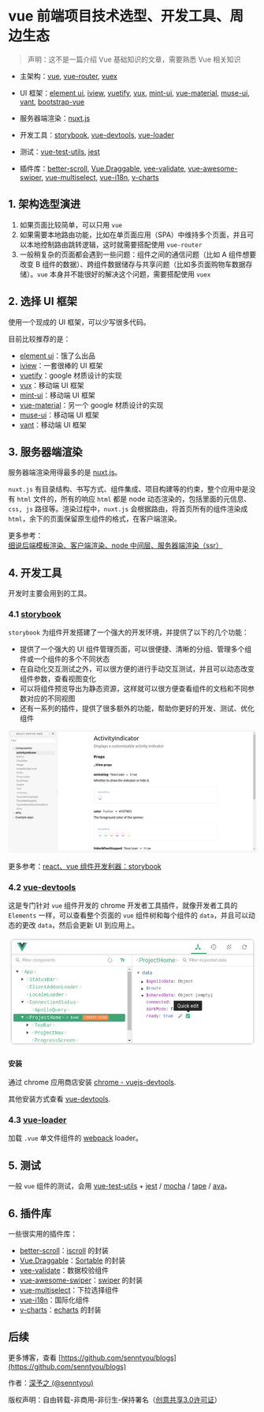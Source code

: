 # vue 前端项目技术选型、开发工具、周边生态

> 声明：这不是一篇介绍 Vue 基础知识的文章，需要熟悉 Vue 相关知识

- 主架构：[vue](https://github.com/vuejs/vue), [vue-router](https://github.com/vuejs/vue-router), [vuex](https://github.com/vuejs/vuex)

- UI 框架：[element ui](https://github.com/ElemeFE/element), [iview](https://github.com/iview/iview), [vuetify](https://github.com/vuetifyjs/vuetify), [vux](https://github.com/airyland/vux), [mint-ui](https://github.com/ElemeFE/mint-ui), [vue-material](https://github.com/vuematerial/vue-material), [muse-ui](https://github.com/museui/muse-ui), [vant](https://github.com/youzan/vant), [bootstrap-vue](https://github.com/bootstrap-vue/bootstrap-vue)

- 服务器端渲染：[nuxt.js](https://github.com/nuxt/nuxt.js)

- 开发工具：[storybook](https://github.com/storybooks/storybook), [vue-devtools](https://github.com/vuejs/vue-devtools), [vue-loader](https://github.com/vuejs/vue-loader)

- 测试：[vue-test-utils](https://github.com/vuejs/vue-test-utils), [jest](https://github.com/facebook/jest)

- 插件库：[better-scroll](https://github.com/ustbhuangyi/better-scroll), [Vue.Draggable](https://github.com/SortableJS/Vue.Draggable), [vee-validate](https://github.com/baianat/vee-validate), [vue-awesome-swiper](https://github.com/surmon-china/vue-awesome-swiper), [vue-multiselect](https://github.com/shentao/vue-multiselect), [vue-i18n](https://github.com/kazupon/vue-i18n), [v-charts](https://github.com/ElemeFE/v-charts)

## 1. 架构选型演进

1. 如果页面比较简单，可以只用 `vue`
2. 如果需要本地路由功能，比如在单页面应用（SPA）中维持多个页面，并且可以本地控制路由跳转逻辑，这时就需要搭配使用 `vue-router`
3. 一般稍复杂的页面都会遇到一些问题：组件之间的通信问题（比如 A 组件想要改变 B 组件的数据）、跨组件数据储存与共享问题（比如多页面购物车数据存储）。`vue` 本身并不能很好的解决这个问题，需要搭配使用 `vuex`

## 2. 选择 UI 框架

使用一个现成的 UI 框架，可以少写很多代码。

目前比较推荐的是：

- [element ui](https://github.com/ElemeFE/element)：饿了么出品 
- [iview](https://github.com/iview/iview)：一套很棒的 UI 框架 
- [vuetify](https://github.com/vuetifyjs/vuetify)：google 材质设计的实现
- [vux](https://github.com/airyland/vux)：移动端 UI 框架
- [mint-ui](https://github.com/ElemeFE/mint-ui)：移动端 UI 框架
- [vue-material](https://github.com/vuematerial/vue-material)：另一个 google 材质设计的实现
- [muse-ui](https://github.com/museui/muse-ui)：移动端 UI 框架
- [vant](https://github.com/youzan/vant)：移动端 UI 框架

## 3. 服务器端渲染

服务器端渲染用得最多的是 [nuxt.js](https://github.com/nuxt/nuxt.js)。

`nuxt.js` 有目录结构、书写方式、组件集成、项目构建等的约束，整个应用中是没有 `html` 文件的，所有的响应 `html` 都是 node 动态渲染的，包括里面的元信息、`css, js` 路径等。渲染过程中，`nuxt.js` 会根据路由，将首页所有的组件渲染成 `html`，余下的页面保留原生组件的格式，在客户端渲染。

更多参考：[细说后端模板渲染、客户端渲染、node 中间层、服务器端渲染（ssr）](../extend/5.md)

## 4. 开发工具 

开发时主要会用到的工具。

### 4.1 [storybook](https://github.com/storybooks/storybook)

`storybook` 为组件开发搭建了一个强大的开发环境，并提供了以下的几个功能：

- 提供了一个强大的 UI 组件管理页面，可以很便捷、清晰的分组、管理多个组件或一个组件的多个不同状态
- 在自动化交互测试之外，可以很方便的进行手动交互测试，并且可以动态改变组件参数，查看视图变化
- 可以将组件预览导出为静态资源，这样就可以很方便查看组件的文档和不同参数对应的不同视图
- 还有一系列的插件，提供了很多额外的功能，帮助你更好的开发、测试、优化组件

![](../images/1.png)

更多参考：[react、vue 组件开发利器：storybook](../advanced/7.md)

### 4.2 [vue-devtools](https://github.com/vuejs/vue-devtools)

这是专门针对 `vue` 组件开发的 chrome 开发者工具插件，就像开发者工具的 `Elements` 一样，可以查看整个页面的 `vue` 组件树和每个组件的 `data`，并且可以动态的更改 `data`，然后会更新 UI 到应用上。

![](../images/5.png)

#### 安装

通过 chrome 应用商店安装 [chrome - vuejs-devtools](https://chrome.google.com/webstore/detail/vuejs-devtools/nhdogjmejiglipccpnnnanhbledajbpd).

其他安装方式查看 [vue-devtools](https://github.com/vuejs/vue-devtools).

### 4.3 [vue-loader](https://github.com/vuejs/vue-loader)

加载 `.vue` 单文件组件的 [webpack](https://github.com/webpack/webpack) loader。

## 5. 测试

一般 `vue` 组件的测试，会用 [vue-test-utils](https://github.com/vuejs/vue-test-utils) + [jest](https://github.com/facebook/jest) / [mocha](https://github.com/mochajs/mocha) / [tape](https://github.com/substack/tape) / [ava](https://github.com/avajs/ava)。

## 6. 插件库

一些很实用的插件库：

- [better-scroll](https://github.com/ustbhuangyi/better-scroll)：[iscroll](https://github.com/cubiq/iscroll) 的封装
- [Vue.Draggable](https://github.com/SortableJS/Vue.Draggable)：[Sortable](https://github.com/SortableJS/Sortable) 的封装
- [vee-validate](https://github.com/baianat/vee-validate)：数据校验组件
- [vue-awesome-swiper](https://github.com/surmon-china/vue-awesome-swiper)：[swiper](https://github.com/nolimits4web/swiper) 的封装
- [vue-multiselect](https://github.com/shentao/vue-multiselect)：下拉选择组件
- [vue-i18n](https://github.com/kazupon/vue-i18n)：国际化组件
- [v-charts](https://github.com/ElemeFE/v-charts)：[echarts](https://github.com/apache/incubator-echarts) 的封装

## 后续

更多博客，查看 [https://github.com/senntyou/blogs](https://github.com/senntyou/blogs)

作者：[深予之 (@senntyou)](https://github.com/senntyou)

版权声明：自由转载-非商用-非衍生-保持署名（[创意共享3.0许可证](https://creativecommons.org/licenses/by-nc-nd/3.0/deed.zh)）

